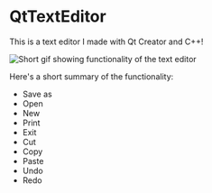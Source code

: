 # QtTextEditor
This is a text editor I made with Qt Creator and C++!

![Short gif showing functionality of the text editor](https://media.giphy.com/media/e0n9Z7JadYBsGntIVO/giphy.gif)

Here's a short summary of the functionality:
- Save as
- Open
- New
- Print
- Exit
- Cut
- Copy
- Paste
- Undo
- Redo
